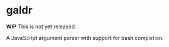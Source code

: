 # galdr

**WIP** This is not yet released.

A JavaScript argument parser with support for bash completion.
